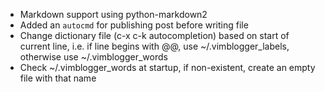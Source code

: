 * Markdown support using python-markdown2
* Added an `autocmd` for publishing post before writing file
* Change dictionary file (c-x c-k autocompletion) based on start of current
line, i.e. if line begins with @@, use ~/.vimblogger_labels, otherwise use
~/.vimblogger_words
* Check ~/.vimblogger_words at startup, if non-existent, create an empty file
with that name

